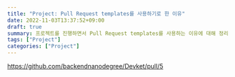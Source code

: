```yaml
---
title: "Project: Pull Request templates를 사용하기로 한 이유"
date: 2022-11-03T13:37:52+09:00
draft: true
summary: 프로젝트를 진행하면서 Pull Request templates를 사용하는 이유에 대해 정리해보았다.
tags: ["Project"]
categories: ["Project"]
---
```

https://github.com/backendnanodegree/Devket/pull/5